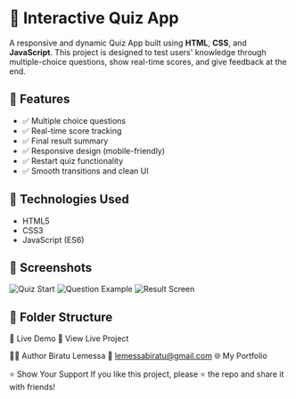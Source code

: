 
# 🧠 Interactive Quiz App

A responsive and dynamic Quiz App built using **HTML**, **CSS**, and **JavaScript**. This project is designed to test users' knowledge through multiple-choice questions, show real-time scores, and give feedback at the end.

## 🎯 Features

- ✅ Multiple choice questions
- ✅ Real-time score tracking
- ✅ Final result summary
- ✅ Responsive design (mobile-friendly)
- ✅ Restart quiz functionality
- ✅ Smooth transitions and clean UI

## 🚀 Technologies Used

- HTML5
- CSS3
- JavaScript (ES6)

## 📸 Screenshots

![Quiz Start]([screenshots/start.png](https://raw.githubusercontent.com/Biratu35/Interactive-Quiz-App/refs/heads/main/Screenshot%202025-06-20%20143815.jpg))
![Question Example](screenshots/question.png)
![Result Screen](screenshots/result.png)

## 📂 Folder Structure

📌 Live Demo
🔗 View Live Project

🙋‍♂️ Author
Biratu Lemessa
📧 lemessabiratu@gmail.com
🌐 My Portfolio

⭐️ Show Your Support
If you like this project, please ⭐ the repo and share it with friends!
